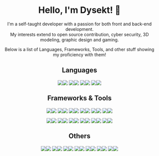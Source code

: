 <h1 align="center">Hello, I'm Dysekt! 👋</h1>
<p align="center">
  I'm a self-taught developer with a passion for both front and back-end development. 
  </br>
  My interests extend to open source contribution, cyber security, 3D modeling, graphic design and gaming.
</p>
<p align="center">
  Below is a list of Languages, Frameworks, Tools, and other stuff showing my proficiency with them!
</p>
<h2 align="center">Languages</h2>
<p align="center">
  <a href="https://developer.mozilla.org/en-US/docs/Web/HTML" target="_blank" title="HTML"><img src="https://skillicons.dev/icons?i=html" valign="middle"/><img src="https://progress-bar.dev/90/" valign="middle" /></a>
  <a href="https://python.org/" target="_blank" title="Python"><img src="https://skillicons.dev/icons?i=python" valign="middle"/><img src="https://progress-bar.dev/90/" valign="middle"/></a>
  <a href="https://developer.mozilla.org/en-US/docs/Web/JavaScript" target="_blank" title="JavaScript"><img src="https://skillicons.dev/icons?i=js" valign="middle"/><img src="https://progress-bar.dev/80/" valign="middle"/></a>
  <a href="https://developer.mozilla.org/en-US/docs/Web/CSS" target="_blank" title="CSS"><img src="https://skillicons.dev/icons?i=css" valign="middle"/><img src="https://progress-bar.dev/70/" valign="middle"/></a>
</p>
<h2 align="center">Frameworks & Tools</h2>
<p align="center">
  <a href="https://djangoproject.com/" target="_blank" title="Django"><img src="https://skillicons.dev/icons?i=django" valign="middle"/><img src="https://progress-bar.dev/90/" valign="middle"/></a>
  <a href="https://reactjs.org/" target="_blank" title="React"><img src="https://skillicons.dev/icons?i=react" valign="middle"/><img src="https://progress-bar.dev/90/" valign="middle"/></a>
  <a href="https://wordpress.org/" target="_blank" title="Wordpress"><img src="https://skillicons.dev/icons?i=wordpress" valign="middle"/><img src="https://progress-bar.dev/90/" valign="middle"/></a>
  <a href="https://mui.com/" target="_blank" title="MaterialUI"><img src="https://skillicons.dev/icons?i=materialui" valign="middle"/><img src="https://progress-bar.dev/90/" valign="middle"/></a>
  <a href="https://npmjs.com/" target="_blank" title="npmjs"><img src="https://skillicons.dev/icons?i=npm" valign="middle"/><img src="https://progress-bar.dev/90/" valign="middle"/></a>
  <a href="https://vitejs.dev/" target="_blank" title="Vite"><img src="https://skillicons.dev/icons?i=vite" valign="middle"/><img src="https://progress-bar.dev/80/" valign="middle"/></a>
</p>
<p align="center">
  <a href="https://webpack.js.org/" target="_blank" title="Webpack"><img src="https://skillicons.dev/icons?i=webpack" valign="middle"/><img src="https://progress-bar.dev/75/" valign="middle"/></a>
  <a href="https://opencv.org/" target="_blank" title="OpenCV"><img src="https://skillicons.dev/icons?i=opencv" valign="middle"/><img src="https://progress-bar.dev/80/" valign="middle"/></a>
  <a href="https://nodejs.org/" target="_blank" title="NodeJS"><img src="https://skillicons.dev/icons?i=nodejs" valign="middle"/><img src="https://progress-bar.dev/70/" valign="middle"/></a>
  <a href="https://redux.js.org/" target="_blank" title="Redux"><img src="https://skillicons.dev/icons?i=redux" valign="middle"/><img src="https://progress-bar.dev/60/" valign="middle"/></a>
  <a href="https://nextjs.org/" target="_blank" title="Next.JS"><img src="https://skillicons.dev/icons?i=nextjs" valign="middle"/><img src="https://progress-bar.dev/50/" valign="middle"/></a>
  <a href="https://tailwindcss.com/" target="_blank" title="TailwindCSS"><img src="https://skillicons.dev/icons?i=tailwind" valign="middle"/><img src="https://progress-bar.dev/30/" valign="middle"/></a>
  
</p>
<h2 align="center">Others</h2>
<p align="center">
  <a href="https://www.microsoft.com/en-us/windows" target="_blank" title="Windows"><img src="https://skillicons.dev/icons?i=windows" valign="middle"/><img src="https://progress-bar.dev/100/" valign="middle"/></a>
  <a href="https://www.linux.org/" target="_blank" title="Linux"><img src="https://skillicons.dev/icons?i=linux" valign="middle"/><img src="https://progress-bar.dev/85/" valign="middle"/></a>
  <a href="https://code.visualstudio.com/" target="_blank" title="Visual Studio Code"><img src="https://skillicons.dev/icons?i=vscode" valign="middle"/><img src="https://progress-bar.dev/95/" valign="middle"/></a>
  <a href="https://www.raspberrypi.com/" target="_blank" title="Raspberry Pi"><img src="https://skillicons.dev/icons?i=raspberrypi" valign="middle"/><img src="https://progress-bar.dev/85/" valign="middle"/></a>
  <a href="https://www.adobe.com/products/photoshop.html" target="_blank" title="Photoshop"><img src="https://skillicons.dev/icons?i=ps" valign="middle"/><img src="https://progress-bar.dev/70/" valign="middle"/></a>
  <a href="https://cloudflare.com/" target="_blank" title="CloudFlare"><img src="https://skillicons.dev/icons?i=cloudflare" valign="middle"/><img src="https://progress-bar.dev/75/" valign="middle"/></a>
  <a href="https://github.com/" target="_blank" title="GitHub"><img src="https://skillicons.dev/icons?i=github" valign="middle"/><img src="https://progress-bar.dev/60/" valign="middle"/></a>
</p>
